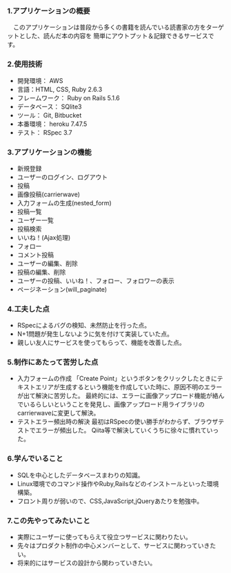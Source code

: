 
### 1.アプリケーションの概要
　このアプリケーションは普段から多くの書籍を読んでいる読書家の方をターゲットとした、読んだ本の内容を
簡単にアウトプット＆記録できるサービスです。

### 2.使用技術
- 開発環境： AWS
- 言語：HTML, CSS, Ruby 2.6.3
- フレームワーク： Ruby on Rails 5.1.6
- データベース： SQlite3
- ツール： Git, Bitbucket
- 本番環境： heroku 7.47.5
- テスト： RSpec 3.7
　
### 3.アプリケーションの機能
- 新規登録
- ユーザーのログイン、ログアウト
- 投稿
- 画像投稿(carrierwave)
- 入力フォームの生成(nested_form)
- 投稿一覧
- ユーザー一覧
- 投稿検索
- いいね！(Ajax処理)
- フォロー
- コメント投稿
- ユーザーの編集、削除
- 投稿の編集、削除
- ユーザーの投稿、いいね！、フォロー、フォロワーの表示
- ページネーション(will_paginate)
　
### 4.工夫した点
- RSpecによるバグの検知、未然防止を行った点。
- N+1問題が発生しないように気を付けて実装していた点。
- 親しい友人にサービスを使ってもらって、機能を改善した点。
　
### 5.制作にあたって苦労した点
- 入力フォームの作成
 「Create Point」というボタンをクリックしたときにテキストエリアが生成するという機能を作成していた時に、原因不明のエラーが出て解決に苦労した。
 最終的には、エラーに画像アップロード機能が絡んでいるらしいということを発見し、画像アップロード用ライブラリのcarrierwaveに変更して解決。
- テストエラー頻出時の解決
  最初はRSpecの使い勝手がわからず、ブラウザテストでエラーが頻出した。
  Qiita等で解決していくうちに徐々に慣れていった。
　　　
### 6.学んでいること
- SQLを中心としたデータベースまわりの知識。
- Linux環境でのコマンド操作やRuby,Railsなどのインストールといった環境構築。
- フロント周りが弱いので、CSS,JavaScript,jQueryあたりを勉強中。
　
### 7.この先やってみたいこと
- 実際にユーザーに使ってもらえて役立つサービスに関わりたい。
- 先々はプロダクト制作の中心メンバーとして、サービスに関わっていきたい。
- 将来的にはサービスの設計から関わっていきたい。
